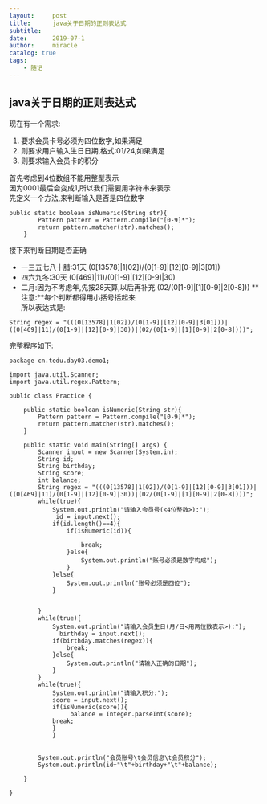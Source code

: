 ```yaml
---
layout:     post
title:      java关于日期的正则表达式
subtitle:   
date:       2019-07-1
author:     miracle
catalog: true
tags:
    - 随记
---
```

## java关于日期的正则表达式
现在有一个需求:
1. 要求会员卡号必须为四位数字,如果满足
2. 则要求用户输入生日日期,格式:01/24,如果满足
3. 则要求输入会员卡的积分

首先考虑到4位数组不能用整型表示  
因为0001最后会变成1,所以我们需要用字符串来表示  
先定义一个方法,来判断输入是否是四位数字
```
public static boolean isNumeric(String str){
		Pattern pattern = Pattern.compile("[0-9]*");
		return pattern.matcher(str).matches();
	}
```
接下来判断日期是否正确  
* 一三五七八十腊:31天  (0[13578]|1[02])/(0[1-9]|[12][0-9]|3[01]) 
* 四六九冬:30天  		  (0[469]|11)/(0[1-9]|[12][0-9]|30)
* 二月:因为不考虑年,先按28天算,以后再补充        (02/(0[1-9]|[1][0-9]|2[0-8]))
**注意:**每个判断都得用小括号括起来  
所以表达式是:
```
String regex = "(((0[13578]|1[02])/(0[1-9]|[12][0-9]|3[01]))|((0[469]|11)/(0[1-9]|[12][0-9]|30))|(02/(0[1-9]|[1][0-9]|2[0-8])))";
```
完整程序如下:
```
package cn.tedu.day03.demo1;

import java.util.Scanner;
import java.util.regex.Pattern;

public class Practice {
	
	public static boolean isNumeric(String str){
		Pattern pattern = Pattern.compile("[0-9]*");
		return pattern.matcher(str).matches();
	}

	public static void main(String[] args) {
		Scanner input = new Scanner(System.in);
		String id;
		String birthday;
		String score;
		int balance;
		String regex = "(((0[13578]|1[02])/(0[1-9]|[12][0-9]|3[01]))|((0[469]|11)/(0[1-9]|[12][0-9]|30))|(02/(0[1-9]|[1][0-9]|2[0-8])))";
		while(true){
			System.out.println("请输入会员号(<4位整数>):");
			 id = input.next();
			if(id.length()==4){
				if(isNumeric(id)){
					
					break;
				}else{
					System.out.println("账号必须是数字构成");
				}
			}else{
				System.out.println("账号必须是四位");
			}
			
			
		}
		while(true){
			System.out.println("请输入会员生日(月/日<用两位数表示>):");
			  birthday = input.next();
			if(birthday.matches(regex)){
				break;
			}else{
				System.out.println("请输入正确的日期");
			}
		}
		while(true){
			System.out.println("请输入积分:");
			score = input.next();
			if(isNumeric(score)){
				 balance = Integer.parseInt(score);
			break;
			}
			}
		
		
		System.out.println("会员账号\t会员信息\t会员积分");
		System.out.println(id+"\t"+birthday+"\t"+balance);

	}

}
```

